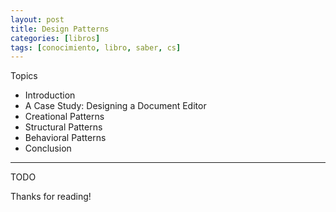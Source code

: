 ```yaml
---
layout: post
title: Design Patterns
categories: [libros]
tags: [conocimiento, libro, saber, cs]
---
```


<!--Resumen-->

Topics 

- Introduction
- A Case Study: Designing a Document Editor
- Creational Patterns
- Structural Patterns
- Behavioral Patterns
- Conclusion


---

<!--more-->
TODO
  
Thanks for reading!